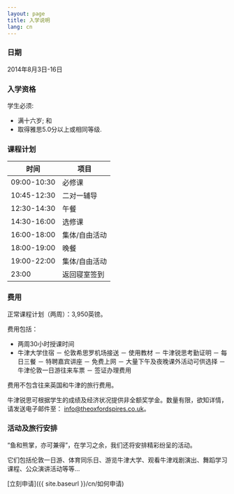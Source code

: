 ```yaml
---
layout: page
title: 入学说明
lang: cn
---
```


### 日期

2014年8月3日-16日

### 入学资格

学生必须:

- 满十六岁; 和
- 取得雅思5.0分以上或相同等级.

### 课程计划

|时间       |项目                           |
|-----------|-------------------------------|
|09:00-10:30|必修课                         |
|10:45-12:30|二对一辅导                     |
|12:30-14:30|午餐                           |
|14:30-16:00|选修课                         |
|16:00-18:00|集体/自由活动                  |
|18:00-19:00|晚餐                           |
|19:00-22:00|集体/自由活动                  |
|23:00      |返回寝室签到                   |

### 费用

正常课程计划（两周）：3,950英镑。

费用包括：

- 两周30小时授课时间
- 牛津大学住宿
－ 伦敦希思罗机场接送
－ 使用教材
－ 牛津锐思考勤证明
－ 每日三餐
－ 特聘嘉宾讲座
－ 免费上网
－ 大量下午及夜晚课外活动可供选择
－ 牛津伦敦一日游往来车票
－ 签证办理费用


<p class="message">
费用不包含往来英国和牛津的旅行费用。
</p>

牛津锐思可根据学生的成绩及经济状况提供非全额奖学金。数量有限，欲知详情，请发送电子邮件至： [info@theoxfordspires.co.uk](mailto:info@theoxfordspires.co.uk)。

### 活动及旅行安排

“鱼和熊掌，亦可兼得”，在学习之余，我们还将安排精彩纷呈的活动。

它们包括伦敦一日游、体育同乐日、游览牛津大学、观看牛津戏剧演出、舞蹈学习课程、公众演讲活动等等…


[立刻申请]({{ site.baseurl }}/cn/如何申请)
